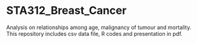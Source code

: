 # STA312_Breast_Cancer
Analysis on relationships among age, malignancy of tumour and mortality.
This repository includes csv data file, R codes and presentation in pdf.
